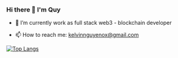 
### Hi there 👋 I'm Quy

- 🌱 I’m currently work as full stack web3 - blockchain developer

- 📫 How to reach me: kelvinnguyenox@gmail.com

[![Top Langs](https://github-readme-stats.vercel.app/api/top-langs/?username=nguyenxuanquy10)](https://github.com/anuraghazra/github-readme-stats)



